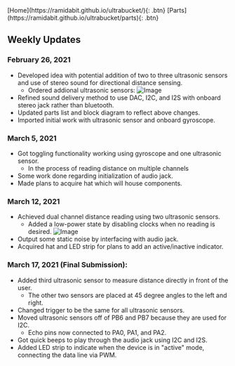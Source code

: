 <link rel="stylesheet" href="styles.css">
[Home](https://ramidabit.github.io/ultrabucket/){: .btn}
[Parts](https://ramidabit.github.io/ultrabucket/parts){: .btn}


## Weekly Updates

### February 26, 2021
- Developed idea with potential addition of two to three ultrasonic sensors and use of stereo sound for directional distance sensing.
  - Ordered addional ultrasonic sensors:
    ![Image](https://i.imgur.com/iWE1APt.png)
- Refined sound delivery method to use DAC, I2C, and I2S with onboard stereo jack rather than bluetooth.
- Updated parts list and block diagram to reflect above changes.
- Imported initial work with ultrasonic sensor and onboard gyroscope.

### March 5, 2021
- Got toggling functionality working using gyroscope and one ultrasonic sensor.
  - In the process of reading distance on multiple channels
- Some work done regarding initialization of audio jack.
- Made plans to acquire hat which will house components.

### March 12, 2021
- Achieved dual channel distance reading using two ultrasonic sensors.
   - Added a low-power state by disabling clocks when no reading is desired.
     ![Image](https://i.imgur.com/KZES5GR.png)
- Output some static noise by interfacing with audio jack.
- Acquired hat and LED strip for plans to add an active/inactive indicator.

### March 17, 2021 (Final Submission):
- Added third ultrasonic sensor to measure distance directly in front of the user.
   - The other two sensors are placed at 45 degree angles to the left and right.
- Changed trigger to be the same for all ultrasonic sensors.
- Moved ultrasonic sensors off of PB6 and PB7 because they are used for I2C.
   - Echo pins now connected to PA0, PA1, and PA2.
- Got quick beeps to play through the audio jack using I2C and I2S.
- Added LED strip to indicate when the device is in "active" mode, connecting the data line via PWM.
